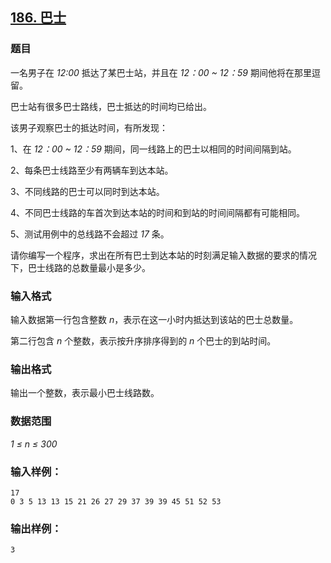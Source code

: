 ## [186. 巴士](https://www.acwing.com/problem/content/188/)

### 题目

一名男子在 *12:00* 抵达了某巴士站，并且在 *12：00 ~ 12：59* 期间他将在那里逗留。

巴士站有很多巴士路线，巴士抵达的时间均已给出。

该男子观察巴士的抵达时间，有所发现：

1、在 *12：00 ~ 12：59* 期间，同一线路上的巴士以相同的时间间隔到站。

2、每条巴士线路至少有两辆车到达本站。

3、不同线路的巴士可以同时到达本站。

4、不同巴士线路的车首次到达本站的时间和到站的时间间隔都有可能相同。

5、测试用例中的总线路不会超过 *17* 条。

请你编写一个程序，求出在所有巴士到达本站的时刻满足输入数据的要求的情况下，巴士线路的总数量最小是多少。

### 输入格式

输入数据第一行包含整数 *n*，表示在这一小时内抵达到该站的巴士总数量。

第二行包含 *n* 个整数，表示按升序排序得到的 *n* 个巴士的到站时间。

### 输出格式

输出一个整数，表示最小巴士线路数。

### 数据范围

*1 ≤ n ≤ 300*

### 输入样例：

```
17
0 3 5 13 13 15 21 26 27 29 37 39 39 45 51 52 53
```

### 输出样例：

```
3
```
